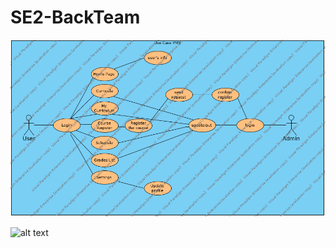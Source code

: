 # SE2-BackTeam


![alt text](https://github.com/Bektemir1/SE2-BackTeam/blob/master/SE2_PMS.png)

![alt text](https://github.com/Bektemir1/SE2-BackTeam/blob/master/Patient%20Business%20Process(1).png)
